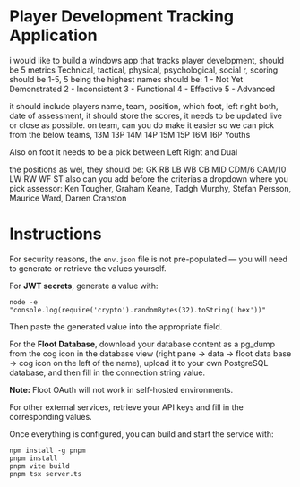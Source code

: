 # Player Development Tracking Application
        
i would like to build a windows app that tracks player development, should be 5 metrics Technical, tactical, physical, psychological, social r, scoring should be 1-5, 5 being the highest names should be: 1 - Not Yet Demonstrated 2 - Inconsistent 3 - Functional 4 - Effective 5 - Advanced

it should include players name, team, position, which foot, left right both, date of assessment, it should store the scores, it needs to be updated live or close as possible.
on team, can you do make it easier so we can pick from the below teams, 13M 13P 14M 14P 15M 15P 16M 16P Youths

Also on foot it needs to be a pick between Left Right and Dual

the positions as wel, they should be: GK RB LB WB CB MID CDM/6 CAM/10 LW RW WF ST
also can you add before the criterias a dropdown where you pick assessor: Ken Tougher, Graham Keane, Tadgh Murphy, Stefan Persson, Maurice Ward, Darren Cranston


# Instructions

For security reasons, the `env.json` file is not pre-populated — you will need to generate or retrieve the values yourself.  

For **JWT secrets**, generate a value with:  

```
node -e "console.log(require('crypto').randomBytes(32).toString('hex'))"
```

Then paste the generated value into the appropriate field.  

For the **Floot Database**, download your database content as a pg_dump from the cog icon in the database view (right pane -> data -> floot data base -> cog icon on the left of the name), upload it to your own PostgreSQL database, and then fill in the connection string value.  

**Note:** Floot OAuth will not work in self-hosted environments.  

For other external services, retrieve your API keys and fill in the corresponding values.  

Once everything is configured, you can build and start the service with:  

```
npm install -g pnpm
pnpm install
pnpm vite build
pnpm tsx server.ts
```
